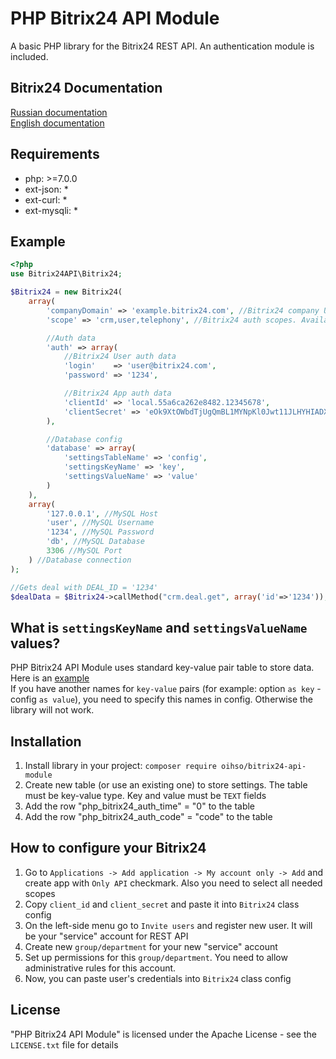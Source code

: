PHP Bitrix24 API Module
================

A basic PHP library for the Bitrix24 REST API.
An authentication module is included.

## Bitrix24 Documentation
[Russian documentation](http://dev.1c-bitrix.ru/rest_help/)<br/>
[English documentation](https://training.bitrix24.com/rest_help/)

## Requirements
- php: >=7.0.0
- ext-json: *
- ext-curl: *
- ext-mysqli: *

## Example ##
```php
<?php
use Bitrix24API\Bitrix24;

$Bitrix24 = new Bitrix24(
    array(
        'companyDomain' => 'example.bitrix24.com', //Bitrix24 company URL
        'scope' => 'crm,user,telephony', //Bitrix24 auth scopes. Available variants: https://training.bitrix24.com/rest_help/rest_sum/premissions_scope.php

        //Auth data
        'auth' => array(
            //Bitrix24 User auth data
            'login'    => 'user@bitrix24.com',
            'password' => '1234',

            //Bitrix24 App auth data
            'clientId' => 'local.55a6ca262e8482.12345678',
            'clientSecret' => 'eOk9XtOWbdTjUgQmBL1MYNpKl0Jwt11JLHYHIADX62f3c6PA29'
        ),

        //Database config
        'database' => array(
            'settingsTableName' => 'config',
            'settingsKeyName' => 'key',
            'settingsValueName' => 'value'
        )
    ),
    array(
        '127.0.0.1', //MySQL Host
        'user',	//MySQL Username
        '1234',	//MySQL Password
        'db', //MySQL Database
        3306 //MySQL Port
    ) //Database connection
);

//Gets deal with DEAL_ID = '1234'
$dealData = $Bitrix24->callMethod("crm.deal.get", array('id'=>'1234'));
```
## What is `settingsKeyName` and `settingsValueName` values?
PHP Bitrix24 API Module uses standard key-value pair table to store data.
Here is an [example](http://prntscr.com/m77zsn)<br/>
If you have another names for `key-value` pairs (for example: option `as key` - config `as value`), you need to specify this names in config. Otherwise the library will not work.

## Installation
1. Install library in your project: `composer require oihso/bitrix24-api-module`
2. Create new table (or use an existing one) to store settings. The table must be key-value type. Key and value must be `TEXT` fields
3. Add the row "php_bitrix24_auth_time" = "0" to the table
4. Add the row "php_bitrix24_auth_code" = "code" to the table

## How to configure your Bitrix24
1. Go to `Applications -> Add application -> My account only -> Add` and create app with `Only API` checkmark. Also you need to select all needed scopes
2. Copy `client_id` and `client_secret` and paste it into `Bitrix24` class config
3. On the left-side menu go to `Invite users` and register new user. It will be your "service" account for REST API
4. Create new `group/department` for your new "service" account
5. Set up permissions for this `group/department`. You need to allow administrative rules for this account.
6. Now, you can paste user's credentials into `Bitrix24` class config

## License ##

"PHP Bitrix24 API Module" is licensed under the Apache License - see the `LICENSE.txt` file for details
